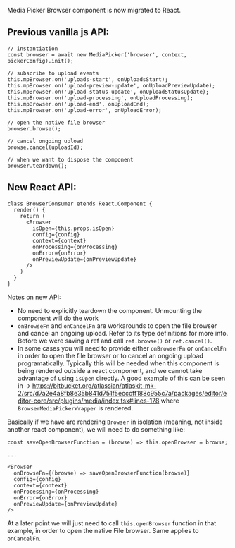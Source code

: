 Media Picker Browser component is now migrated to React.

## Previous vanilla js API:
```
// instantiation
const browser = await new MediaPicker('browser', context, pickerConfig).init();

// subscribe to upload events
this.mpBrowser.on('uploads-start', onUploadsStart);
this.mpBrowser.on('upload-preview-update', onUploadPreviewUpdate);
this.mpBrowser.on('upload-status-update', onUploadStatusUpdate);
this.mpBrowser.on('upload-processing', onUploadProcessing);
this.mpBrowser.on('upload-end', onUploadEnd);
this.mpBrowser.on('upload-error', onUploadError);

// open the native file browser
browser.browse();

// cancel ongoing upload
browse.cancel(uploadId);

// when we want to dispose the component
browser.teardown();
```

## New React API:

```
class BrowserConsumer etends React.Component {
  render() {
    return (
      <Browser
        isOpen={this.props.isOpen}
        config={config}
        context={context}
        onProcessing={onProcessing}
        onError={onError}
        onPreviewUpdate={onPreviewUpdate}
      />
    )
  }
}
```

Notes on new API:
* No need to explicitly teardown the component. Unmounting the component will do the work
* `onBrowseFn` and `onCancelFn` are workarounds to open the file browser and cancel an ongoing upload. Refer to its type definitions for more info.
Before we were saving a ref and call `ref.browse()` or `ref.cancel()`.
* In some cases you will need to provide either `onBrowserFn` or `onCancelFn` in order to open the file browser or to cancel an ongoing upload programatically. Typically this will be needed when this component is being rendered outside a react component, and we cannot take advantage of using `isOpen` directly. A good example of this can be seen in -> https://bitbucket.org/atlassian/atlaskit-mk-2/src/d7a2e4a8fb8e35b841d751f5ecccff188c955c7a/packages/editor/editor-core/src/plugins/media/index.tsx#lines-178 where `BrowserMediaPickerWrapper` is rendered.

Basically if we have are rendering `Browser` in isolation (meaning, not inside another react component), we will need to do something like:

```
const saveOpenBrowserFunction = (browse) => this.openBrowser = browse;

...

<Browser
  onBrowseFn={(browse) => saveOpenBrowserFunction(browse)}
  config={config}
  context={context}
  onProcessing={onProcessing}
  onError={onError}
  onPreviewUpdate={onPreviewUpdate}
/>
```

At a later point we will just need to call `this.openBrowser` function in that example, in order to open the native File browser. Same applies to `onCancelFn`.
